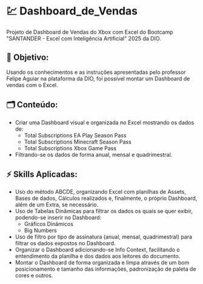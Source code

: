 # 💹 Dashboard_de_Vendas
Projeto de Dashboard de Vendas do Xbox com Excel do Bootcamp "SANTANDER - Excel com Inteligência Artificial" 2025 da DIO.

🎯 Objetivo:
- 
Usando os conhecimentos e as instruções apresentadas pelo professor Felipe Aguiar na plataforma da DIO, foi possível montar um Dashboard de vendas com o Excel.

🗂 Conteúdo:
- 
- Criar uma Dashboard visual e organizada no Excel mostrando os dados de:
  - Total Subscriptions EA Play Season Pass
  - Total Subscriptions Minecraft Season Pass
  - Total Subscriptions Xbox Game Pass
- Filtrando-se os dados de forma anual, mensal e quadrimestral.

⚡ Skills Aplicadas:
- 
- Uso do método ABCDE, organizando Excel com planilhas de Assets, Bases de dados, Cálculos realizados e, finalmente, o próprio Dashboard, além de um Extra, se necessário.
- Uso de Tabelas Dinâmicas para filtrar os dados os quais se quer exibir, podendo-se inserir no Dashboard: 
  - Gráficos Dinâmicos
  - Big Numbers
- Uso de filtro por tipo de assinatura (anual, mensal, quadrimestral) para filtrar os dados expostos no Dashboard.
- Organizar o Dashboard adicionando-se Info Context, facilitando o entendimento da planilha e dos dados aos leitores do documento.
- Montar o Dashboard de forma organizada e limpa através de um bom posicionamento e tamanho das informações, padronização de paleta de cores e outros.





